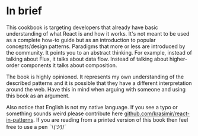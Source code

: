 # In brief

This cookbook is targeting developers that already have basic understanding of what React is and how it works. It's not meant to be used as a complete how-to guide but as an introduction to popular concepts/design patterns. Paradigms that more or less are introduced by the community. It points you to an abstract thinking. For example, instead of talking about Flux, it talks about data flow. Instead of talking about higher-order components it talks about composition.

The book is highly opinioned. It represents my own understanding of the described patterns and it is possible that they have a different interpretation around the web. Have this in mind when arguing with someone and using this book as an argument.

Also notice that English is not my native language. If you see a typo or something sounds weird please contribute here [github.com/krasimir/react-in-patterns](https://github.com/krasimir/react-in-patterns/tree/master/book). If you are reading from a printed version of this book then feel free to use a pen ¯\\_(ツ)_/¯ 
